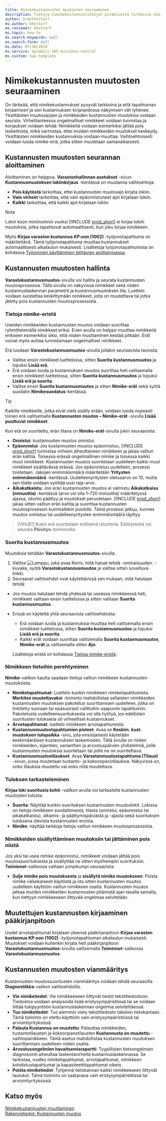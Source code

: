 ```yaml
---
title: Nimikekustannusten muutosten seuraaminen
description: Tietoja nimikekustannustietojen pitämisestä tarkkoina nimikekustannusten muutosten seurannan avulla.
author: brentholtorf
ms.author: bholtorf
ms.reviewer: bholtorf
ms.topic: how-to
ms.search.keywords: null
ms.search.form: null
ms.date: 07/30/2024
ms.service: dynamics-365-business-central
ms.custom: bap-template
---
```


# <a name="track-item-cost-adjustments"></a>Nimikekustannusten muutosten seuraaminen

On tärkeää, että nimikekustannukset pysyvät tarkkoina ja että tapahtuman kirjaamisen ja sen kustannuksen kirjanpidossa näkymisen väli lyhenee. Yksittäisten muutosajojen ja nimikkeiden kustannusten muutoksia voidaan seurata. Virhetilanteessa ongelmalliset nimikkeet voidaan tunnistaa ja korjaukset voidaan tehdä. Nimikkeitä voidaan esimerkiksi jättää pois laskelmista, mikä varmistaa, ettei muiden nimikkeiden muutokset keskeydy. Yksittäisten nimikkeiden kustannuksia voidaan muuttaa. Vaihtoehtoisesti voidaan luoda nimike-eriä, jotka sitten muutetaan samanaikaisesti.

## <a name="start-tracking-cost-adjustments"></a>Kustannusten muutosten seurannan aloittaminen

Aloittaminen on helppoa. **Varastonhallinnan asetukset** -sivun **Kustannusmuutoksen lokiinkirjaus** -kentässä on muutamia vaihtoehtoja:

* **Pois käytöstä** tarkoittaa, ettei kustannusten muutosajo kirjata lokiin.
* **Vain virheet** tarkoittaa, että vain epäonnistuneet ajot kirjataan lokiin.
* **Kaikki** tarkoittaa, että kaikki ajot kirjataan lokiin.

> [!NOTE]
> Lokin koon minimoinnin vuoksi [!INCLUDE [prod_short](includes/prod_short.md)] ei kirjaa lokiin muutoksia, jotka tapahtuvat automaattisesti, kun joku kirjaa nimikkeen.

Myös **Kirjaa varaston kustannus KP:oon (1002)** -työjonotapahtuma on määritettävä. Tämä työjonotapahtuma muuttaa kustannukset automaattisesti aikataulun mukaisesti. Lisätietoja työjonotapahtumista on kohdassa [Työjonojen käyttäminen tehtävien ajoittamisessa](admin-job-queues-schedule-tasks.md).

## <a name="manage-cost-adjustments"></a>Kustannusten muutosten hallinta

**Varastokustannusmuutos**-sivulla voi hallita ja seurata kustannusten muutosprosessia. Tällä sivulla on näkyvissä nimikkeet sekä niiden kustannuslaskennan parametrit ja kustannusmuutoksen tila. Luettelo voidaan suodattaa keskittymään nimikkeet, joita on muutettava tai jotka jätetty pois kustannusten muutosprosessista.

### <a name="about-item-batches"></a>Tietoja nimike-eristä

Useiden nimikkeiden kustannusten muutos voidaan suorittaa ryhmittelemällä nimikkeet eriksi. Erien avulla on helppo muuttaa nimikkeitä erikseen esimerkiksi siksi, että niiden muuttaminen kestää pitkään. Erät voivat myös auttaa tunnistamaan ongelmalliset nimikkeet.

Erä luodaan **Varastokustannusmuutos**-sivulla jollakin seuraavista tavoista:

* Valitse ensin nimikkeet luettelossa, sitten **Suorita kustannusmuutos** ja lopuksi **Lisää erä**.
* Erä voidaan luoda ja kustannuksen muutos suorittaa heti valitsemalla ensin nimikkeet luettelossa, sitten **Suorita kustannusmuutos** ja lopuksi **Lisää erä ja suorita**.
* Valitse ensin **Suorita kustannusmuutos** ja sitten **Nimike-erät** sekä syötä suodatin **Nimikesuodatus**-kentässä.
  
> [!TIP]
> Kaikille nimikkeille, jotka eivät vielä sisälly erään, voidaan luoda nopeasti toinen erä valitsemalla **Kustannusten muutos – Nimike-erät** -sivulla **Lisää puuttuvat nimikkeet**.

Kun erä on suoritettu, erän tilana on **Nimike-erät**-sivulla jokin seuraavista:

* **Onnistui**: kustannusten muutos onnistui.
* **Epäonnistui**: Jos kustannusten muutos epäonnistuu, [!INCLUDE [prod_short](includes/prod_short.md)] tunnistaa virheen aiheuttaneen nimikkeen ja jakaa valitun erän kahtia. Toisessa erässä ongelmallinen nimike ja toisessa kaikki muut nimikkeet. Kustannusten muutos suoritetaan uudelleen kaikki muut nimikkeet sisältävässä erässä. Jos epäonnistuu uudelleen, prosessi toistetaan. Jakojen enimmäismäärä määritetään **Yritysten enimmäismäärä** -kentässä. Uudelleenyritysten oletusarvo on 10, mutta sen tilalle voidaan syöttää uusi raja-arvo.
* **Aikakatkaistu**: Jos erän kustannusten muutos ei valmistu **Aikakatkaisu (minuuttia)** -kentässä (arvo voi olla 1–720 minuuttia) määritetyssä ajassa, istunto päättyy ja muutokset peruutetaan. [!INCLUDE [prod_short](includes/prod_short.md)] jakaa sitten valitun erän kahtia ja suorittaa kustannusten muutosprosessin kummallekin puolelle. Tämä prosessi jatkuu, kunnes muutos onnistuu tai uudelleenyritysten enimmäismäärä täyttyy.

> [VIHJE!] Kukin erä suoritetaan erillisenä istuntona. Edistymistä voi seurata **Päivitys**-toiminnolla.

### <a name="run-cost-adjustment"></a>Suorita kustannusmuutos

Muutoksia tehdään **Varastokustannusmuutos**-sivulla.

1. Valitse ![Lamppu, joka avaa Kerro, mitä haluat tehdä -ominaisuuden.](media/ui-search/search_small.png "Kerro, mitä haluat tehdä") -kuvake, syötä **Varastokustannusmuutos** ja valitse sitten soveltuva linkki.
1. Seuraavat vaihtoehdot ovat käytettävissä sen mukaan, mitä halutaan tehdä:

  * Jos muutos halutaan tehdä yhdessä tai useassa nimikkeessä heti, nimikkeet valitaan ensin luettelossa ja sitten valitaan **Suorita kustannusmuutos**.
  * Erissä on käytettä yhtä seuraavista vaihtoehdoista:

    * Erä voidaan luoda ja kustannuksia muuttaa heti valitsemalla ensin nimikkeet luettelossa, sitten **Suorita kustannusmuutos** ja lopuksi **Lisää erä ja suorita**.
    * Kaikki erät voidaan suorittaa valitsemalla **Suorita kustannusmuutos**, **Nimike-erät** ja valitsemalla sitten **Ajo**.
    
    Lisätietoja eristä on kohdassa [Tietoja nimike-eristä](#about-item-batches).

### <a name="explore-item-details"></a>Nimikkeen tietoihin perehtyminen

**Nimike**-valikon kautta saadaan tietoja valitun nimikkeen kustannusten muutoksista.

* **Nimiketapahtumat**: Luettelo kunkin nimikkeen nimiketapahtumista. **Merkitse muutettavaksi** -toiminto mahdollistaa sellaisten nimikkeiden kustannusten muutoksen pakotetun suorittamisen uudelleen, jotka on linkitetty suoraan tai epäsuorasti valittuihin saapuviin tapahtumiin. Pakotetusta uudelleensuorituksesta voi olla hyötyä, jos edellisten suoritusten tuloksena oli virheelliset kustannukset.
* **Arvotapahtumat**: luettelo nimikkeen arvotapahtumista.
* **Kustannusmuutostapahtumien pisteet**: Avaa se **Keskim. kust. muutoksen tulopaikka** -sivu, jota ensisijaisesti käytetään keskimääräisen kustannuksen laskemiseen. Tällä sivulla on niiden nimikkeiden, sijaintien, varianttien ja arvostuspäivien yhdistelmiä, joille kustannusten muutoksia suoritetaan tai joille ne on suoritettava.
* **Kustannusmuutostilaukset**: Avaa **Varastonmuutostapahtuma (Tilaus)** -sivun, jossa muutetaan tuotanto- ja kokoonpanotilauksia. Näkyvissä on, onko tilauksia muutettu vai onko niitä muutettava.

### <a name="view-the-outcome"></a>Tuloksen tarkasteleminen

**Kirjaa loki suoritusta kohti** -valikon avulla voi tarkastella kustannusten muutosten tulosta:

* **Suorita**: Näyttää kunkin suorituksen kustannusten muutoslokit. Lokissa on tietoja nimikkeen suodattimesta, tilasta (onnistui, epäonnistui tai aikakatkaistu), alkamis- ja päättymispäivästä ja -ajasta sekä suorituksen tuloksena olevista kustannusten eroista.
* **Nimike**: näyttää tarkkoja tietoja valitun nimikkeen muutosprosessista.

### <a name="include-or-exclude-items-from-adjustments"></a>Nimikkeiden sisällyttäminen muutoksiin tai jättäminen pois niistä

Jos yksi tai usea nimike epäonnistui, nimikkeet voidaan jättää pois muutossuorituksesta ja sisällyttää ne sitten myöhempiin suorituksiin. **Toiminnot**-valikossa valitaan jompikumpi seuraavista:

* **Sulje nimike pois muutoksesta** ja **sisällytä nimike muutokseen**: Poista nimike väliaikaisesti käytöstä ja ota sitten kustannusten muutos uudelleen käyttöön valitun nimikkeen osalta. Kustannusten muutos jatkaa muiden nimikkeiden kustannusten pitämistä ajan tasalla samalla, kun tiettyyn nimikkeeseen liittyvää ongelmaa selvitetään.

## <a name="post-adjusted-costs-to-the-general-ledger"></a>Muutettujen kustannusten kirjaaminen pääkirjanpitoon

Uudet arvotapahtumat kirjataan yleensä pääkirjanpitoon **Kirjaa varaston kustannus KP:oon (1002)** -työjonotapahtuman aikataulun mukaisesti. Muutokset voidaan kuitenkin kirjata heti pääkirjanpitoon **Varastokustannusmuutos**-sivulta valitsemalla **Toiminnot**-valikossa **Varastokustannusmuutos**.

## <a name="troubleshoot-cost-adjustments"></a>Kustannusten muutosten vianmääritys

Kustannusten muutossuoritusten vianmääritys voidaan tehdä seuraavilla **Diagnostiikka**-valikon vaihtoehdoilla.

* **Vie nimiketiedot**: Vie nimikkeeseen liittyvät tiedot tekstitiedostoon. Tiedostoa voidaan analysoida lisää eristysympäristössä tai se voidaan liittää tukipyyntöön kustannuslaskennan ongelmia selvitettäessä.
* **Tuo nimiketiedot**: Tuo aiemmin viety tekstitiedosto takaisin tietokantaan. Tämä toiminto on otettu käyttöön vain eristysympäristöissä tai arviointiyrityksissä.
* **Palauta Kustannus on muutettu**: Palauttaa nimikkeiden, tuotantotilausten ja kokoonpanotilausten **Kustannusta on muutettu** -vaihtopainikkeen. Tämä asetus mahdollistaa kustannusten muutoksen suorittamisen uudelleen niiden osalta.
* **Arvostusongelmien havaitsemisraportti**: Tyypillisten tietoongelmien diagnosointi aiheuttaa laskentavirheitä kustannuslaskennassa. Se tarkistaa, ovatko nimiketapahtumat, arvotapahtumat, nimikkeen kohdistustapahtumat ja kapasiteettitapahtumat oikein.
* **Poista nimiketiedot**: Tyhjennä tietokannan kaikki nimikkeeseen liittyvät taulukot. Tämä toiminto on saatavana vain eristysympäristöissä tai arviointiyrityksissä.

## <a name="see-also"></a>Katso myös

[Nimikekustannusten muuttaminen](inventory-how-adjust-item-costs.md)  
[Rakennetiedot: Kustannusten muutos](design-details-cost-adjustment.md)  
